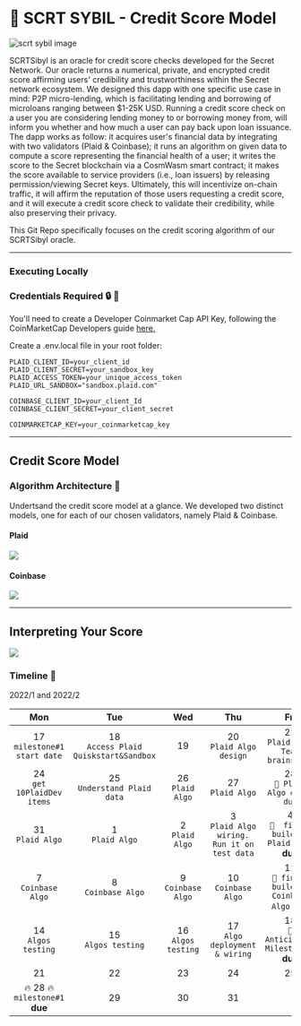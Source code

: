 # :trident: SCRT SYBIL - Credit Score Model

![scrt sybil image](./public/images/readmeImage.png)

SCRTSibyl is an oracle for credit score checks developed for the Secret Network. Our oracle returns a numerical, private, and encrypted credit score affirming users' credibility and trustworthiness within the Secret network ecosystem. We designed this dapp with one specific use case in mind: P2P micro-lending, which is facilitating lending and borrowing of microloans ranging between $1-25K USD. Running a credit score check on a user you are considering lending money to or borrowing money from, will inform you whether and how much a user can pay back upon loan issuance. The dapp works as follow: it acquires user's financial data by integrating with two validators (Plaid & Coinbase); it runs an algorithm on given data to compute a score representing the financial health of a user; it writes the score to the Secret blockchain via a CosmWasm smart contract; it makes the score available to service providers (i.e., loan issuers) by releasing permission/viewing Secret keys. 
Ultimately, this will incentivize on-chain traffic, it will affirm the reputation of those users requesting a credit score, and it will execute a credit score check to validate their credibility, while also preserving their privacy. 

This Git Repo specifically focuses on the credit scoring algorithm of our SCRTSibyl oracle. 


---

### Executing Locally


### Credentials Required :lock: :key:
You'll need to create a Developer Coinmarket Cap API Key, following the CoinMarketCap Developers guide [here.](https://coinmarketcap.com/api/documentation/v1/#section/Introduction)

Create a .env.local file in your root folder: 

```
PLAID_CLIENT_ID=your_client_id
PLAID_CLIENT_SECRET=your_sandbox_key
PLAID_ACCESS_TOKEN=your_unique_access_token
PLAID_URL_SANDBOX="sandbox.plaid.com"

COINBASE_CLIENT_ID=your_client_Id
COINBASE_CLIENT_SECRET=your_client_secret

COINMARKETCAP_KEY=your_coinmarketcap_key
```

---


## Credit Score Model

### Algorithm Architecture :page_facing_up:
Undertsand the credit score model at a glance. We developed two distinct models, one for each of our chosen validators, namely Plaid & Coinbase.

#### Plaid
![](https://github.com/BalloonBox-Inc/scrt-network-oracle/blob/dev/pix/credit_score_logic_plaid.png)

#### Coinbase
![](https://github.com/BalloonBox-Inc/scrt-network-oracle/blob/dev/pix/credit_score_logic_coinbase.png)



---

## Interpreting Your Score
![](https://github.com/BalloonBox-Inc/scrt-network-oracle/blob/dev/pix/credit_score_range.png)

 

### Timeline 🏁
2022/1 and 2022/2

|Mon|Tue|Wed|Thu|Fri|Sat|Sun|
|:----:|:----:|:----:|:----:|:----:|:----:|:----:|
|17<br/>  `milestone#1 start date`|18<br/> `Access Plaid Quiskstart&Sandbox` |19|20<br/> `Plaid Algo design`|21<br/> `Plaid Algo Team brainstorm`|22|23|
|24<br/>  `get 10PlaidDev items`|25<br/> `Understand Plaid data`|26<br/> `Plaid Algo`|27<br/> `Plaid Algo`|28<br/> `📌 Plaid Algo draft due` |29|30|
|31<br/> `Plaid Algo`|1<br/> `Plaid Algo`|2<br/> `Plaid Algo`|3<br/> `Plaid Algo wiring. Run it on test data`|4<br/> `📌  finish building Plaid Algo` **due**|5|6|
|7<br/> `Coinbase Algo`|8<br/> `Coinbase Algo`|9<br/> `Coinbase Algo` |10<br/> `Coinbase Algo`|11<br/> `📌 finish building Coinbase Algo` **due**|12|13|
|14<br/> `Algos testing`|15<br/> `Algos testing`|16<br/> `Algos testing`|17<br/> `Algo deployment & wiring`|18<br/> `📌  Anticipated Milestone 1` **due**|19|20|
|21|22|23|24|25|26|27| 
|🔥 28 🔥 <bd/>  `milestone#1` **due**|29|30|31||||






